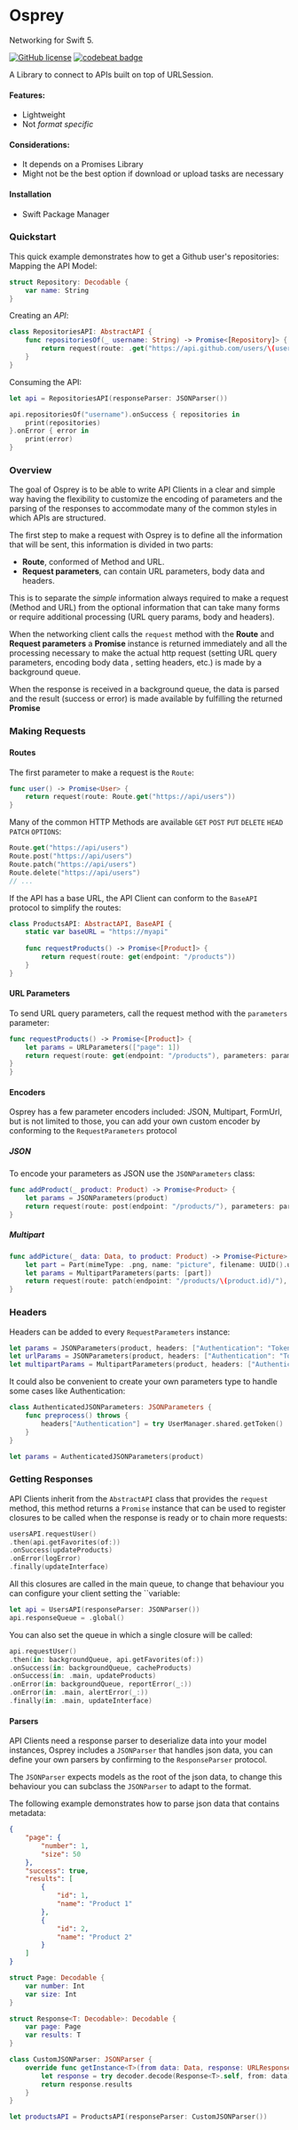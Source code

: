 # Osprey

Networking for Swift 5.

[![GitHub license](https://img.shields.io/github/license/JuanjoArreola/Osprey)](https://github.com/JuanjoArreola/Osprey/blob/master/LICENSE)
[![codebeat badge](https://codebeat.co/badges/a1b06f95-e950-402f-a0fc-0235813e15c5)](https://codebeat.co/projects/github-com-juanjoarreola-osprey-master)

A Library to connect to APIs built on top of URLSession.

#### Features:
- Lightweight
- Not *format specific*

#### Considerations:
- It depends on a Promises Library
- Might not be the best option if download or upload tasks are necessary

#### Installation
- Swift Package Manager

### Quickstart

This quick example demonstrates how to get a Github user's repositories:
Mapping the API Model:

```swift
struct Repository: Decodable {
    var name: String
}
```

Creating an *API*:

```swift
class RepositoriesAPI: AbstractAPI {
    func repositoriesOf(_ username: String) -> Promise<[Repository]> {
        return request(route: .get("https://api.github.com/users/\(username)/repos"))
    }
}
```

Consuming the API:

```swift
let api = RepositoriesAPI(responseParser: JSONParser())

api.repositoriesOf("username").onSuccess { repositories in
    print(repositories)
}.onError { error in
    print(error)
}
```

### Overview

The goal of Osprey is to be able to write API Clients in a clear and simple way having the 
flexibility to customize the encoding of parameters and the parsing of the responses to 
accommodate many of the common styles in which APIs are structured. 

The first step to make a request with Osprey is to define all the information that will be sent,
this information is divided in two parts:

- **Route**, conformed of Method and URL.
- **Request parameters**, can contain URL parameters, body data and headers.  

This is to separate the *simple* information always required to make a request (Method and URL)
from the optional information that can take many forms or require additional processing
(URL query params, body and headers).

When the networking client calls the `request` method with the **Route** and **Request parameters**
a **Promise** instance is returned immediately and all the processing necessary to make the actual http
request (setting URL query parameters, encoding body data , setting headers, etc.) is made by a 
background queue.

When the response is received in a background queue, the data is parsed and the 
result (success or error) is made available by fulfilling the returned **Promise**

### Making Requests

#### Routes

The first parameter to make a request is the  `Route`:

```swift
func user() -> Promise<User> {
    return request(route: Route.get("https://api/users"))
}
```
Many of the common HTTP Methods are available `GET` `POST` `PUT` `DELETE` `HEAD` `PATCH` `OPTIONS`:

```swift
Route.get("https://api/users")
Route.post("https://api/users")
Route.patch("https://api/users")
Route.delete("https://api/users")
// ...

```

If the API has a base URL, the API Client can conform to the `BaseAPI` protocol to simplify the routes:

```swift
class ProductsAPI: AbstractAPI, BaseAPI {
    static var baseURL = "https://myapi"
    
    func requestProducts() -> Promise<[Product]> {
        return request(route: get(endpoint: "/products"))
    }
}
```

#### URL Parameters

To send URL query parameters, call the request method with the `parameters` parameter:

```swift
func requestProducts() -> Promise<[Product]> {
    let params = URLParameters(["page": 1])
    return request(route: get(endpoint: "/products"), parameters: params)
}
}
```

#### Encoders

Osprey has a few parameter encoders included: JSON, Multipart, FormUrl, but is not limited 
to those, you can add your own custom encoder by conforming to the `RequestParameters` protocol

##### JSON

To encode your parameters as JSON use the `JSONParameters` class:

```swift
func addProduct(_ product: Product) -> Promise<Product> {
    let params = JSONParameters(product)
    return request(route: post(endpoint: "/products/"), parameters: params)
}
```

##### Multipart

```swift
func addPicture(_ data: Data, to product: Product) -> Promise<Picture> {
    let part = Part(mimeType: .png, name: "picture", filename: UUID().uuidString, data: data)
    let params = MultipartParameters(parts: [part])
    return request(route: patch(endpoint: "/products/\(product.id)/"), parameters: params)
}
```

### Headers

Headers can be added to every `RequestParameters` instance:

```swift
let params = JSONParameters(product, headers: ["Authentication": "Token \(token)"])
let urlParams = JSONParameters(product, headers: ["Authentication": "Token \(token)"])
let multipartParams = MultipartParameters(product, headers: ["Authentication": "Token \(token)"])
```

It could also be convenient to create your own parameters type to handle some cases like Authentication:

```swift
class AuthenticatedJSONParameters: JSONParameters {
    func preprocess() throws {
        headers["Authentication"] = try UserManager.shared.getToken()
    }
}

let params = AuthenticatedJSONParameters(product)
```

### Getting Responses

API Clients inherit from the `AbstractAPI` class that provides the `request` method,
this method returns a `Promise` instance that can be used to register closures to be 
called when the response is ready or to chain more requests:

```swift
usersAPI.requestUser()
.then(api.getFavorites(of:))
.onSuccess(updateProducts)
.onError(logError)
.finally(updateInterface)
```
All this closures are called in the main queue, to change that behaviour you can configure your 
client setting the ``variable:

```swift
let api = UsersAPI(responseParser: JSONParser())
api.responseQueue = .global()
```

You can also set the queue in which a single closure will be called:

```swift
api.requestUser()
.then(in: backgroundQueue, api.getFavorites(of:))
.onSuccess(in: backgroundQueue, cacheProducts)
.onSuccess(in: .main, updateProducts)
.onError(in: backgroundQueue, reportError(_:))
.onError(in: .main, alertError(_:))
.finally(in: .main, updateInterface)
```

#### Parsers

API Clients need a response parser to deserialize data into your model instances,
Osprey includes a `JSONParser` that handles json data, you can define your own parsers by
confirming to the `ResponseParser` protocol.

The `JSONParser` expects models as the root of the json data, to change this behaviour you
can subclass the `JSONParser` to adapt to the format.

The following example demonstrates how to parse json data that contains metadata:

```json
{
    "page": {
        "number": 1,
        "size": 50
    },
    "success": true,
    "results": [
        {
            "id": 1,
            "name": "Product 1"
        },
        {
            "id": 2,
            "name": "Product 2"
        }
    ]
}
```

```swift
struct Page: Decodable {
    var number: Int
    var size: Int
}

struct Response<T: Decodable>: Decodable {
    var page: Page
    var results: T
}

class CustomJSONParser: JSONParser {
    override func getInstance<T>(from data: Data, response: URLResponse?) throws -> T where T : Decodable {
        let response = try decoder.decode(Response<T>.self, from: data)
        return response.results
    }
}

let productsAPI = ProductsAPI(responseParser: CustomJSONParser())
```

